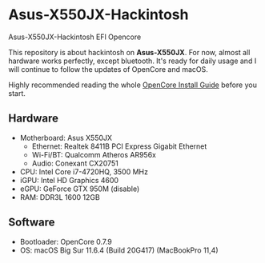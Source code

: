 # Asus-X550JX-Hackintosh
 Asus-X550JX-Hackintosh EFI Opencore

This repository is about hackintosh on **Asus-X550JX**. For now, almost all hardware works perfectly, except bluetooth. It's ready for daily usage and I will continue to follow the updates of OpenCore and macOS.
 
Highly recommended reading the whole [OpenCore Install Guide](https://dortania.github.io/OpenCore-Install-Guide/) before you start.

## Hardware

* Motherboard: Asus X550JX
    * Ethernet: Realtek 8411B PCI Express Gigabit Ethernet
    * Wi-Fi/BT: Qualcomm Atheros AR956x
    * Audio: Conexant CX20751
* CPU: Intel Core i7-4720HQ, 3500 MHz
* iGPU: Intel HD Graphics 4600
* eGPU: GeForce GTX 950M (disable)
* RAM: DDR3L 1600 12GB

## Software

* Bootloader: OpenCore 0.7.9
* OS: macOS Big Sur 11.6.4 (Build 20G417) (MacBookPro 11,4)
